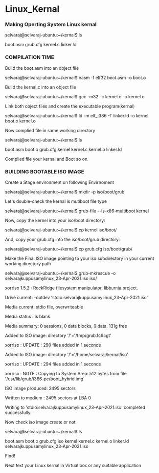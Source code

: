 # Linux_Kernal

### Making Operting System Linux kernal

selvaraj@selvaraj-ubuntu:~/kernal$ ls                                                                                                                                   

boot.asm  grub.cfg  kernel.c  linker.ld


### COMPILATION TIME							

Build the boot.asm into an object file

selvaraj@selvaraj-ubuntu:~/kernal$ nasm -f elf32 boot.asm -o boot.o

Build the kernal.c into an object file

selvaraj@selvaraj-ubuntu:~/kernal$ gcc -m32 -c kernel.c -o kernel.o

Link both object files and create the executable program(kernal)

selvaraj@selvaraj-ubuntu:~/kernal$ ld -m elf_i386 -T linker.ld -o kernel boot.o kernel.o

Now complied file in same working directory

selvaraj@selvaraj-ubuntu:~/kernal$ ls

boot.asm  boot.o  grub.cfg  kernel  kernel.c  kernel.o  linker.ld

Complied file your kernal and Boot so on.


###  BUILDING BOOTABLE ISO IMAGE

Create a Stage environment on following Envirnoment

selvaraj@selvaraj-ubuntu:~/kernal$ mkdir -p iso/boot/grub

Let's double-check the kernal is mutiboot file type

selvaraj@selvaraj-ubuntu:~/kernal$ grub-file --is-x86-multiboot kernel

Now, copy the kernel into your iso/boot directory:

selvaraj@selvaraj-ubuntu:~/kernal$ cp kernel iso/boot/

And, copy your grub.cfg into the iso/boot/grub directory:

selvaraj@selvaraj-ubuntu:~/kernal$ cp grub.cfg iso/boot/grub/

Make the Final ISO image pointing to your iso subdirectory in your current working directory path

selvaraj@selvaraj-ubuntu:~/kernal$ grub-mkrescue -o selvarajkuppusamylinux_23-Apr-2021.iso iso/

xorriso 1.5.2 : RockRidge filesystem manipulator, libburnia project.

Drive current: -outdev 'stdio:selvarajkuppusamylinux_23-Apr-2021.iso'

Media current: stdio file, overwriteable

Media status : is blank

Media summary: 0 sessions, 0 data blocks, 0 data,  131g free

Added to ISO image: directory '/'='/tmp/grub.1c9cgt'

xorriso : UPDATE :     290 files added in 1 seconds

Added to ISO image: directory '/'='/home/selvaraj/kernal/iso'

xorriso : UPDATE :     294 files added in 1 seconds

xorriso : NOTE : Copying to System Area: 512 bytes from file '/usr/lib/grub/i386-pc/boot_hybrid.img'

ISO image produced: 2495 sectors

Written to medium : 2495 sectors at LBA 0

Writing to 'stdio:selvarajkuppusamylinux_23-Apr-2021.iso' completed successfully.

Now check iso image create or not

selvaraj@selvaraj-ubuntu:~/kernal$ ls

boot.asm  boot.o  grub.cfg  iso  kernel  kernel.c  kernel.o  linker.ld  selvarajkuppusamylinux_23-Apr-2021.iso

Find!

Next text your Linux kernal in Virtual box or any suitable application

